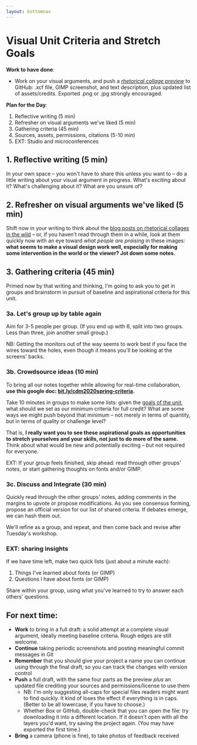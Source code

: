 ```yaml
---
layout: bottomnav
---
```


# Visual Unit Criteria and Stretch Goals

**Work to have done**:

* Work on your visual arguments, and push a _[rhetorical collage preview](https://github.com/benmiller314/visual-argument-2020spring#deadlines-and-products)_ to GitHub: .xcf file, GIMP screenshot, and text description, plus updated list of assets/credits. Exported .png or .jpg strongly encouraged.

**Plan for the Day**:
1. Reflective writing (5 min)
2. Refresher on visual arguments we've liked (5 min)
3. Gathering criteria (45 min)
4. Sources, assets, permissions, citations (5-10 min)
5. EXT: Studio and microconferences

<!-- Introduce Annette Vee: she's here to help me reflect on my teaching and keep getting better, just like you help each other see your projects through other eyes and keep getting better in the process. -->

## 1. Reflective writing (5 min) <!-- we get here at 2:38 -->
<div class="alert alert-success">
In your own space – you won't have to share this unless you want to – do a little writing about your visual argument in progress. What's exciting about it? What's challenging about it? What are you unsure of?
</div>

## 2. Refresher on visual arguments we've liked (5 min)
Shift now in your writing to think about the [blog posts on rhetorical collages in the wild]({{site.github.issues_url}}/6) – or, if you haven't read through them in a while, look at them quickly now with an eye toward _what people are praising_ in these images:  **what seems to make a visual design work well, especially for making some intervention in the world or the viewer? Jot down some notes.**

## 3. Gathering criteria (45 min)
Primed now by that writing and thinking, I'm going to ask you to get in groups and brainstorm in pursuit of baseline and aspirational criteria for this unit.

### 3a. Let's group up by table again
Aim for 3-5 people per group. (If you end up with 6, split into two groups. Less than three, join another small group.)

NB: Getting the monitors out of the way seems to work best if you face the wires toward the holes, even though it means you'll be looking at the screens' backs.

### 3b. Crowdsource ideas (10 min) <!-- start at ~2:53 -->
To bring all our notes together while allowing for real-time collaboration, **use this google doc: [bit.ly/cdm2020spring-criteria](http://bit.ly/cdm2020spring-criteria#heading=h.ed20d8tt2mfr).**

<div class="alert alert-success">
Take 10 minutes in groups to make some lists: given the <a href="https://github.com/benmiller314/visual-argument-2020spring#project-2-visual-argument--rhetorical-collage">goals of the unit</a>, what should we set as our minimum criteria for full credit? What are some ways we might push beyond that minimum – not merely in terms of quantity, but in terms of quality or challenge level?

That is, <strong>I really want you to see these aspirational goals as opportunities to stretch yourselves and your skills, not just to do more of the same.</strong> Think about what would be new and potentially exciting – but not required for everyone.
</div>

EXT: If your group feels finished, skip ahead: read through other groups' notes, or start gathering thoughts on fonts and/or GIMP.

### 3c. Discuss and Integrate (30 min)
Quickly read through the other groups' notes, adding comments in the margins to upvote or propose modifications. As you see consensus forming, propose an official version for our list of shared criteria. If debates emerge, we can hash them out.

We'll refine as a group, and repeat, and then come back and revise after Tuesday's workshop.

### EXT: sharing insights
If we have time left, make two quick lists (just about a minute each):
1. Things I've learned about fonts (or GIMP)
2. Questions I have about fonts (or GIMP)

Share within your group, using what you've learned to try to answer each others' questions.

## For next time:
* **Work** to bring in a full draft: a solid attempt at a complete visual argument, ideally meeting baseline criteria. Rough edges are still welcome.
* **Continue** taking periodic screenshots and posting meaningful commit messages in Git
* **Remember** that you should give your project a name you can continue using through the final draft, so you can track the changes with version control
* **Push** a full draft, with the same four parts as the preview *plus* an updated file crediting your sources and permissions/license to use them
  - NB: I'm only suggesting all-caps for special files readers might want to find quickly. It kind of loses the effect if everything is in caps. (Better to be all lowercase, if you have to choose.)
  - Whether Box or GitHub, double-check that you can open the file: try downloading it into a different location. If it doesn't open with all the layers you'd want, try saving the project again. (You may have exported the first time.)
* **Bring** a camera (phone is fine), to take photos of feedback received

<!-- * NB: If GitHub is giving you trouble, you can use Box instead. Just make sure that you...
  - add a link to the Box folder at the top of your GitHub README.md file.
  - grant me (or the whole organization, which is Pitt) Downloader or Editor permissions in the Box folder
  - put all the same files in the Box folder as you would have in GitHub. -->


<!--
<div class="alert alert-danger"><strong>If you couldn't get git-lfs working</strong>, and even a zip file is too big for GitHub, <a href="http://pitt.box.com">you can use Box</a> to share your Audacity file and its associated data folder. But please still do use git to keep track of your revision choices when possible, perhaps by committing screenshots. And may I suggest adding a link to your Box folder in your GitHub repository's README.md?
</div>
-->
